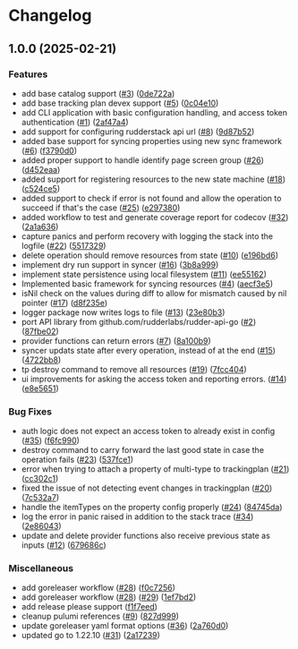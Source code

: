 # Changelog

## 1.0.0 (2025-02-21)


### Features

* add base catalog support ([#3](https://github.com/abhimanyubabbar/rudder-iac/issues/3)) ([0de722a](https://github.com/abhimanyubabbar/rudder-iac/commit/0de722a520e52e1d6377d92020e708d57d18227c))
* add base tracking plan devex support ([#5](https://github.com/abhimanyubabbar/rudder-iac/issues/5)) ([0c04e10](https://github.com/abhimanyubabbar/rudder-iac/commit/0c04e10e7f3df1d25ca6c8929e5d1c96f298c648))
* add CLI application with basic configuration handling, and access token authentication ([#1](https://github.com/abhimanyubabbar/rudder-iac/issues/1)) ([2af47a4](https://github.com/abhimanyubabbar/rudder-iac/commit/2af47a45996780474f875b828039c47ca0c1301e))
* add support for configuring rudderstack api url ([#8](https://github.com/abhimanyubabbar/rudder-iac/issues/8)) ([9d87b52](https://github.com/abhimanyubabbar/rudder-iac/commit/9d87b52be2e8caa1c7f0a8cde9c12a11db7ff1ff))
* added base support for syncing properties using new sync framework ([#6](https://github.com/abhimanyubabbar/rudder-iac/issues/6)) ([f3790d0](https://github.com/abhimanyubabbar/rudder-iac/commit/f3790d066ac4bb022c2d73298642e2d954268e10))
* added proper support to handle identify page screen group ([#26](https://github.com/abhimanyubabbar/rudder-iac/issues/26)) ([d452eaa](https://github.com/abhimanyubabbar/rudder-iac/commit/d452eaa0faf4537ae4f68f14affef753e8d588eb))
* added support for registering resources to the new state machine ([#18](https://github.com/abhimanyubabbar/rudder-iac/issues/18)) ([c524ce5](https://github.com/abhimanyubabbar/rudder-iac/commit/c524ce5b71b959e7c54ee8a3f9ef4e728e7ff110))
* added support to check if error is not found and allow the operation to succeed if that's the case ([#25](https://github.com/abhimanyubabbar/rudder-iac/issues/25)) ([e297380](https://github.com/abhimanyubabbar/rudder-iac/commit/e297380a6321c8b3d6c4c18006bb5e0e11670d5f))
* added workflow to test and generate coverage report for codecov ([#32](https://github.com/abhimanyubabbar/rudder-iac/issues/32)) ([2a1a636](https://github.com/abhimanyubabbar/rudder-iac/commit/2a1a6364aa21cdd1718578adb253806b7e26bfc0))
* capture panics and perform recovery with logging the stack into the logfile ([#22](https://github.com/abhimanyubabbar/rudder-iac/issues/22)) ([5517329](https://github.com/abhimanyubabbar/rudder-iac/commit/5517329c0307acdf6cfabcc9b26d845c57df9e75))
* delete operation should remove resources from state ([#10](https://github.com/abhimanyubabbar/rudder-iac/issues/10)) ([e196bd6](https://github.com/abhimanyubabbar/rudder-iac/commit/e196bd601050b21c674e3214eca6006a10c4c8cc))
* implement dry run support in syncer ([#16](https://github.com/abhimanyubabbar/rudder-iac/issues/16)) ([3b8a999](https://github.com/abhimanyubabbar/rudder-iac/commit/3b8a99918943463a652d10f66c2b60efa2eeee69))
* implement state persistence using local filesystem ([#11](https://github.com/abhimanyubabbar/rudder-iac/issues/11)) ([ee55162](https://github.com/abhimanyubabbar/rudder-iac/commit/ee5516203a3d783986323f2734af95db4859dfc9))
* Implemented basic framework for syncing resources ([#4](https://github.com/abhimanyubabbar/rudder-iac/issues/4)) ([aecf3e5](https://github.com/abhimanyubabbar/rudder-iac/commit/aecf3e5db810b26c2784c3404ebcccbde022b1e1))
* isNil check on the values during diff to allow for mismatch caused by nil pointer ([#17](https://github.com/abhimanyubabbar/rudder-iac/issues/17)) ([d8f235e](https://github.com/abhimanyubabbar/rudder-iac/commit/d8f235e4ed7f2d586e44e18b08fb0fc2c5950969))
* logger package now writes logs to file ([#13](https://github.com/abhimanyubabbar/rudder-iac/issues/13)) ([23e80b3](https://github.com/abhimanyubabbar/rudder-iac/commit/23e80b33193349e9effad88fe66909c08e95d808))
* port API library from github.com/rudderlabs/rudder-api-go ([#2](https://github.com/abhimanyubabbar/rudder-iac/issues/2)) ([87fbe02](https://github.com/abhimanyubabbar/rudder-iac/commit/87fbe026031b0fe23341c7e7247f02144a7e128e))
* provider functions can return errors ([#7](https://github.com/abhimanyubabbar/rudder-iac/issues/7)) ([8a100b9](https://github.com/abhimanyubabbar/rudder-iac/commit/8a100b91980ae2ed97315987559e1c003422b338))
* syncer updats state after every operation, instead of at the end ([#15](https://github.com/abhimanyubabbar/rudder-iac/issues/15)) ([4722bb8](https://github.com/abhimanyubabbar/rudder-iac/commit/4722bb8d54f3b98fefb87324ea061c89093bf1fd))
* tp destroy command to remove all resources ([#19](https://github.com/abhimanyubabbar/rudder-iac/issues/19)) ([7fcc404](https://github.com/abhimanyubabbar/rudder-iac/commit/7fcc4049e9a4a2f661fd9957d23acc6e0daf00ce))
* ui improvements for asking the access token and reporting errors. ([#14](https://github.com/abhimanyubabbar/rudder-iac/issues/14)) ([e8e5651](https://github.com/abhimanyubabbar/rudder-iac/commit/e8e56511fc43ff2e2bc517ed30aadb2a0c8b64e9))


### Bug Fixes

* auth logic does not expect an access token to already exist in config ([#35](https://github.com/abhimanyubabbar/rudder-iac/issues/35)) ([f6fc990](https://github.com/abhimanyubabbar/rudder-iac/commit/f6fc990cc054b52afb25434ff9f5cd3ee5dffa5a))
* destroy command to carry forward the last good state in case the operation fails ([#23](https://github.com/abhimanyubabbar/rudder-iac/issues/23)) ([537fce1](https://github.com/abhimanyubabbar/rudder-iac/commit/537fce15f7815b3fd17229828f163d3afc61454a))
* error when trying to attach a property of multi-type to trackingplan ([#21](https://github.com/abhimanyubabbar/rudder-iac/issues/21)) ([cc302c1](https://github.com/abhimanyubabbar/rudder-iac/commit/cc302c1b2886311a86abc5b3743b6f51fed9acfa))
* fixed the issue of not detecting event changes in trackingplan ([#20](https://github.com/abhimanyubabbar/rudder-iac/issues/20)) ([7c532a7](https://github.com/abhimanyubabbar/rudder-iac/commit/7c532a7da210fa2a0b817fd465060824f3ec5308))
* handle the itemTypes on the property config properly ([#24](https://github.com/abhimanyubabbar/rudder-iac/issues/24)) ([84745da](https://github.com/abhimanyubabbar/rudder-iac/commit/84745dae3b71e292dbcc1043bf30edde49492c14))
* log the error in panic raised in addition to the stack trace ([#34](https://github.com/abhimanyubabbar/rudder-iac/issues/34)) ([2e86043](https://github.com/abhimanyubabbar/rudder-iac/commit/2e860430be5b54b047ca4fa7a3002260247a298b))
* update and delete provider functions also receive previous state as inputs ([#12](https://github.com/abhimanyubabbar/rudder-iac/issues/12)) ([679686c](https://github.com/abhimanyubabbar/rudder-iac/commit/679686c061428ee7064f5c0f29736231c43030b1))


### Miscellaneous

* add goreleaser workflow ([#28](https://github.com/abhimanyubabbar/rudder-iac/issues/28)) ([f0c7256](https://github.com/abhimanyubabbar/rudder-iac/commit/f0c72567066b14e6d70370ab413b74d3d57ba933))
* add goreleaser workflow ([#28](https://github.com/abhimanyubabbar/rudder-iac/issues/28)) ([#29](https://github.com/abhimanyubabbar/rudder-iac/issues/29)) ([1ef7bd2](https://github.com/abhimanyubabbar/rudder-iac/commit/1ef7bd28dcf6617d478a97c242aba08699cc153c))
* add release please support ([f1f7eed](https://github.com/abhimanyubabbar/rudder-iac/commit/f1f7eedbb140efb68f8e1ebe9eadccb7c1023b10))
* cleanup pulumi references ([#9](https://github.com/abhimanyubabbar/rudder-iac/issues/9)) ([827d999](https://github.com/abhimanyubabbar/rudder-iac/commit/827d999015b1ebc3244245ca246b4de2de123215))
* update goreleaser yaml format options ([#36](https://github.com/abhimanyubabbar/rudder-iac/issues/36)) ([2a760d0](https://github.com/abhimanyubabbar/rudder-iac/commit/2a760d0dbd38d42890dde0ceebcc4bd45727f32c))
* updated go to 1.22.10 ([#31](https://github.com/abhimanyubabbar/rudder-iac/issues/31)) ([2a17239](https://github.com/abhimanyubabbar/rudder-iac/commit/2a17239f9f9d81a51d675a80c73a0fcd95c0c105))
